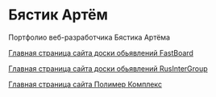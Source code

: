 
# Бястик Артём

Портфолио веб-разработчика Бястика Артёма

[Главная страница сайта доски обьявлений FastBoard](https://stalker3343.github.io/Board/src/ "FastBoard")

[Главная страница сайта доски обьявлений RusInterGroup](https://stalker3343.github.io/RusInter%20Group/ "RusInterGroup")

[Главная страница сайта Полимер Комплекс](https://stalker3343.github.io/PolimerComplex/ "Полимер Комплекс")





